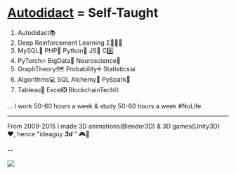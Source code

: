 # **[Autodidact](https://en.wikipedia.org/wiki/Autodidacticism) = Self-Taught**
1. Autodidact📚 
2. Deep Reinforcement Learning Σ🤖🧑‍⚖️
3. MySQL🐬 PHP🐘 Python🐍 JS🤟 C#️⃣
4. PyTorch🔥 BigData🚀 Neuroscience🧠 
5. GraphTheory🗺 Probability➗ Statistics📊
6. Algorithms💻 SQL Alchemy🧪 PySpark🔄 
7. Tableau🎨 Excel❎ BlockchainTech⛓

... I work 50-60 hours a week & study 50-60 hours a week #NoLife

****

From 2009-2015 I made 3D animations(Blender3D) & 3D games(Unity3D) ❤️, hence "ideaguy **_3d_** " 🎮👾

--

 ![](https://komarev.com/ghpvc/?username=ideaguy3d)
